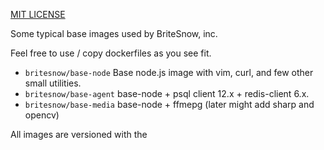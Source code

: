 [MIT LICENSE](LICENSE)

Some typical base images used by BriteSnow, inc. 

Feel free to use / copy dockerfiles as you see fit. 

- `britesnow/base-node` Base node.js image with vim, curl, and few other small utilities. 
- `britesnow/base-agent` base-node + psql client 12.x + redis-client 6.x.
- `britesnow/base-media` base-node + ffmepg (later might add sharp and opencv)

All images are versioned with the 
